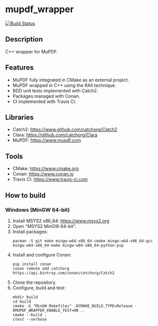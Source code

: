 # mupdf_wrapper
[![Build Status](https://travis-ci.com/antonioborondo/mupdf_wrapper.svg?branch=master)](https://travis-ci.com/antonioborondo/mupdf_wrapper)

## Description
C++ wrapper for MuPDF.

## Features
- MuPDF fully integrated in CMake as an external project.
- MuPDF wrapped in C++ using the RAII technique.
- BDD unit tests implemented with Catch2.
- Packages managed with Conan.
- CI implemented with Travis CI.

## Libraries
- Catch2: https://www.github.com/catchorg/Catch2
- Clara: https://github.com/catchorg/Clara
- MuPDF: https://www.mupdf.com

## Tools
- CMake: https://www.cmake.org
- Conan: https://www.conan.io
- Travis CI: https://www.travis-ci.com

## How to build
### Windows (MinGW 64-bit)
1. Install MSYS2 x86_64: https://www.msys2.org
1. Open "MSYS2 MinGW 64-bit".
1. Install packages:
    ```
    pacman -S git make mingw-w64-x86_64-cmake mingw-w64-x86_64-gcc mingw-w64-x86_64-make mingw-w64-x86_64-python-pip
    ```
1. Install and configure Conan:
    ```
    pip install conan
    conan remote add catchorg https://api.bintray.com/conan/catchorg/Catch2
    ```
1. Clone the repository.
1. Configure, build and test:
    ```
    mkdir build
    cd build
    cmake -G "MinGW Makefiles" -DCMAKE_BUILD_TYPE=Release -DMUPDF_WRAPPER_ENABLE_TEST=ON ..
    cmake --build .
    ctest --verbose
    ```
